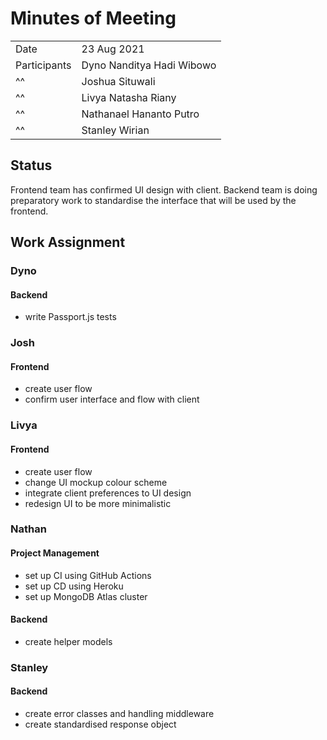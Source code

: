 # Minutes of Meeting

|              |                           |
| :----------- | :------------------------ |
| Date         | 23 Aug 2021               |
| Participants | Dyno Nanditya Hadi Wibowo |
|      ^^      | Joshua Situwali           |
|      ^^      | Livya Natasha Riany       |
|      ^^      | Nathanael Hananto Putro   |
|      ^^      | Stanley Wirian            |

## Status

Frontend team has confirmed UI design with client. Backend team is doing preparatory work to standardise the interface that will be used by the frontend.

## Work Assignment

### Dyno

#### Backend
- write Passport.js tests

### Josh

#### Frontend
- create user flow
- confirm user interface and flow with client

### Livya

#### Frontend
- create user flow
- change UI mockup colour scheme
- integrate client preferences to UI design
- redesign UI to be more minimalistic

### Nathan

#### Project Management
- set up CI using GitHub Actions
- set up CD using Heroku
- set up MongoDB Atlas cluster

#### Backend
- create helper models

### Stanley

#### Backend
- create error classes and handling middleware
- create standardised response object
